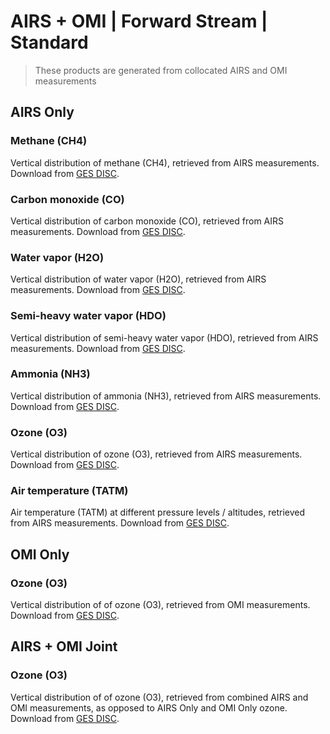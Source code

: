 # AIRS + OMI | Forward Stream | Standard

> These products are generated from collocated AIRS and OMI measurements

## AIRS Only

### Methane (CH4) 

Vertical distribution of methane (CH4), retrieved from AIRS measurements. Download from [GES DISC](https://disc.gsfc.nasa.gov/datasets/TRPSDL2CH4AIRSFS_1/summary?keywords=TROPESS).

### Carbon monoxide (CO)

Vertical distribution of carbon monoxide (CO), retrieved from AIRS measurements. Download from [GES DISC](https://disc.gsfc.nasa.gov/datasets/TRPSDL2COAIRSFS_1/summary?keywords=TROPESS).

### Water vapor (H2O) 

Vertical distribution of water vapor (H2O), retrieved from AIRS measurements. Download from [GES DISC](https://disc.gsfc.nasa.gov/datasets/TRPSDL2H2OAIRSFS_1/summary?keywords=TROPESS).

### Semi-heavy water vapor (HDO) 

Vertical distribution of semi-heavy water vapor (HDO), retrieved from AIRS measurements. Download from [GES DISC](https://disc.gsfc.nasa.gov/datasets/TRPSDL2HDOAIRSFS_1/summary?keywords=TROPESS).

### Ammonia (NH3) 

Vertical distribution of ammonia (NH3), retrieved from AIRS measurements. Download from [GES DISC](https://disc.gsfc.nasa.gov/datasets/TRPSDL2NH3AIRSFS_1/summary?keywords=TROPESS).

### Ozone (O3) 

Vertical distribution of ozone (O3), retrieved from AIRS measurements. Download from [GES DISC](https://disc.gsfc.nasa.gov/datasets/TRPSDL2O3AIRSFS_1/summary?keywords=TROPESS).

### Air temperature (TATM)

Air temperature (TATM) at different pressure levels / altitudes, retrieved from AIRS measurements. Download from [GES DISC](https://disc.gsfc.nasa.gov/datasets/TRPSDL2TATMAIRSFS_1/summary?keywords=TROPESS).

## OMI Only

### Ozone (O3) 

Vertical distribution of of ozone (O3), retrieved from OMI measurements. Download from [GES DISC](https://disc.gsfc.nasa.gov/datasets/TRPSDL2O3OMIFS_1/summary?keywords=TROPESS).

## AIRS + OMI Joint

### Ozone (O3) 

Vertical distribution of of ozone (O3), retrieved from combined AIRS and OMI measurements, as opposed to AIRS Only and OMI Only ozone. Download from [GES DISC](https://disc.gsfc.nasa.gov/datasets/TRPSDL2O3AIRSOMIFS_1/summary?keywords=TROPESS).
